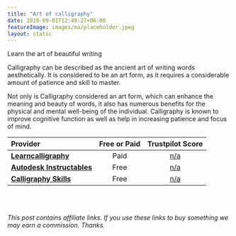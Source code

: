 ```yaml
---
title: "Art of calligraphy"
date: 2020-09-01T12:49:27+06:00
featureImage: images/ma/placeholder.jpeg
layout: static
---
```


Learn the art of beautiful writing

Calligraphy can be described as the ancient art of writing words aesthetically. It is considered to be an art form, as it requires a considerable amount of patience and skill to master.

Not only is Calligraphy considered an art form, which can enhance the meaning and beauty of words, it also has numerous benefits for the physical and mental well-being of the individual. Calligraphy is known to improve cognitive function as well as help in increasing patience and focus of mind.

| Provider      | Free or Paid  |  Trustpilot Score  |
| :-----------          | :--------------:      |  :--------------:         |
| [**Learncalligraphy**](https://www.learncalligraphy.co.uk/index.html) | Paid | [n/a](n/a) | 
| [**Autodesk Instructables**](https://www.instructables.com/A-Beginners-Guide-to-Calligraphy/) | Free | [n/a](N/a) | 
| [**Calligraphy Skills**](https://www.calligraphy-skills.com/) | Free | [n/a](n/a) | 
  

<br/><br/>

*This post contains affiliate links. If you use these links to buy something we may
earn a commission. Thanks.*






